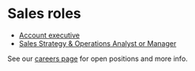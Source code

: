# Sales roles

- [Account executive](./account_executive.md)
- [Sales Strategy & Operations Analyst or Manager](../../bizops/roles/gtm_sales_operations.md)

See our [careers page](../../../company/careers.md) for open positions and more info.
